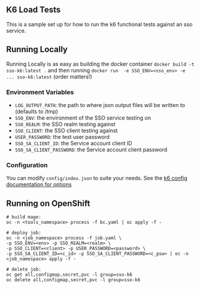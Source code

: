 ## K6 Load Tests

This is a sample set up for how to run the k6 functional tests against an sso service. 

## Running Locally

Running Locally is as easy as building the docker container `docker build -t sso-k6:latest .`
and then running `docker run  -e SSO_ENV=<sso_env> -e ... sso-k6:latest` (order matters!)

### Environment Variables

- `LOG_OUTPUT_PATH`: the path to where json output files will be written to (defaults to /tmp)
- `SSO_ENV`: the environment of the SSO service testing on
- `SSO_REALM`: the SSO realm testing against
- `SSO_CLIENT`: the SSO client testing against
- `USER_PASSWORD`: the test user password
- `SSO_SA_CLIENT_ID`: the Service account client ID
- `SSO_SA_CLIENT_PASSWORD`: the Service account client password


### Configuration

You can modify `config/index.json` to suite your needs. See the [k6 config documentation for options](https://k6.io/docs/using-k6/options)

## Running on OpenShift
```shell
# build mage:
oc -n <tools_namespace> process -f bc.yaml | oc apply -f -

# deploy job:
oc -n <job_namespace> process -f job.yaml \
-p SSO_ENV=<env> -p SSO_REALM=<realm> \
-p SSO_CLIENT=<client> -p USER_PASSWORD=<password> \
-p SSO_SA_CLIENT_ID=<c_id> -p SSO_SA_CLIENT_PASSWORD=<c_psw> | oc -n <job_namespace> apply -f -

# delete job:
oc get all,configmap,secret,pvc -l group=sso-k6
oc delete all,configmap,secret,pvc -l group=sso-k6
```
